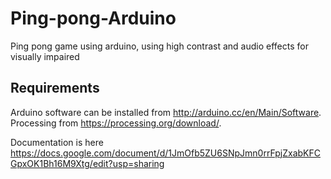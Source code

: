 Ping-pong-Arduino
=================

Ping pong game using arduino, using high contrast and audio effects for visually impaired

Requirements
------------
Arduino software can be installed from http://arduino.cc/en/Main/Software.   
Processing from https://processing.org/download/.

Documentation is here https://docs.google.com/document/d/1JmOfb5ZU6SNpJmn0rrFpjZxabKFCGpxOK1Bh16M9Xtg/edit?usp=sharing
